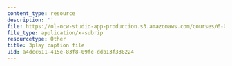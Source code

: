 ```yaml
---
content_type: resource
description: ''
file: https://ol-ocw-studio-app-production.s3.amazonaws.com/courses/6-003-signals-and-systems-fall-2011/a4dcc611415e83f809fcddb13f338224_Ih4s5IFphCw.srt
file_type: application/x-subrip
resourcetype: Other
title: 3play caption file
uid: a4dcc611-415e-83f8-09fc-ddb13f338224
---
```

